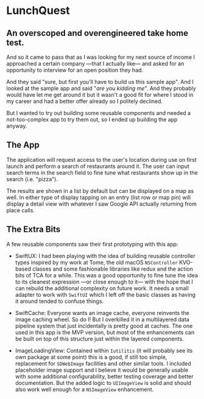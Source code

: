 # LunchQuest

## An overscoped and overengineered take home test.

And so it came to pass that as I was looking for my next source of income I approached a certain company —that I
actually like— and asked for an opportunity to interview for an open position they had.

And they said "sure, but first you'll have to build us this sample app". And I looked at the sample app and said
"_are you kidding me_". And they probably would have let me get around it but it wasn't a good fit for where I stood in
my career and had a better offer already so I politely declined.

But I wanted to try out building some reusable components and needed a not-too-complex app to try them out, so I ended
up building the app anyway.

## The App

The application will request access to the user's location during use on first launch and perform a search of
restaurants around it. The user can input search terms in the search field to fine tune what restaurants show up in the
search (i.e. "pizza").

The results are shown in a list by default but can be displayed on a map as well. In either type of display tapping on
an entry (list row or map pin) will display a detail view with whatever I saw Google API actually returning from place
calls.

## The Extra Bits

A few reusable components saw their first prototyping with this app:

- SwiftUX: I had been playing with the idea of building reusable controller types inspired by my work at Tome, the old
macOS `NSController` KVO-based classes and some fashionable libraries like redux and the action bits of TCA for a while.
This was a good opportunity to fine tune the idea to its cleanest expression —or close enough to it— with the hope that
I can rebuild the additional complexity on future work. It needs a small adapter to work with `SwiftUI` which I left
off the basic classes as having it around tended to confuse things.

- SwiftCache: Everyone wants an image cache, everyone reinvents the image caching wheel. So do I! But I overkilled it in
a multilayered data pipeline system that just incidentally is pretty good at caches. The one used in this app is the
MVP version, but most of the enhancements can be built on top of this structure just within the layered components.

- ImageLoadingView: Contained within `Iutilitis` (it will probably see its own package at some point) this is a good,
if still too simple, replacement for `SDWebImage` facilities and other similar tools. I included placeholder image
support and I believe it would be generally usable with some additional configurability, better testing coverage and
better documentation. But the added logic to `UIImageView` is solid and should also work well enough for a `NSImageView`
enhancement.
